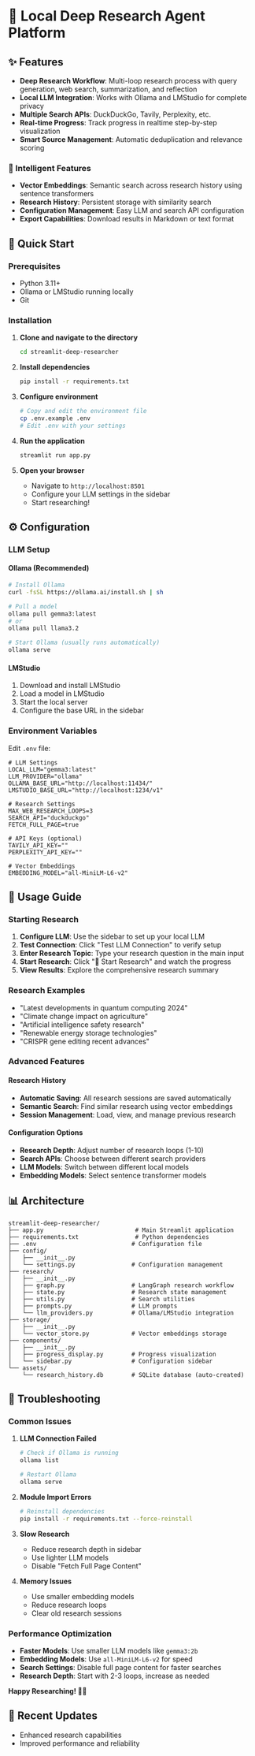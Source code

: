 # 🔬 Local Deep Research Agent Platform

## ✨ Features

- **Deep Research Workflow**: Multi-loop research process with query generation, web search, summarization, and reflection
- **Local LLM Integration**: Works with Ollama and LMStudio for complete privacy
- **Multiple Search APIs**: DuckDuckGo, Tavily, Perplexity, etc.
- **Real-time Progress**: Track progress in realtime step-by-step visualization
- **Smart Source Management**: Automatic deduplication and relevance scoring

### 🧠 Intelligent Features
- **Vector Embeddings**: Semantic search across research history using sentence transformers
- **Research History**: Persistent storage with similarity search
- **Configuration Management**: Easy LLM and search API configuration
- **Export Capabilities**: Download results in Markdown or text format

## 🚀 Quick Start

### Prerequisites

- Python 3.11+
- Ollama or LMStudio running locally
- Git

### Installation

1. **Clone and navigate to the directory**
   ```bash
   cd streamlit-deep-researcher
   ```

2. **Install dependencies**
   ```bash
   pip install -r requirements.txt
   ```

3. **Configure environment**
   ```bash
   # Copy and edit the environment file
   cp .env.example .env
   # Edit .env with your settings
   ```

4. **Run the application**
   ```bash
   streamlit run app.py
   ```

5. **Open your browser**
   - Navigate to `http://localhost:8501`
   - Configure your LLM settings in the sidebar
   - Start researching!

## ⚙️ Configuration

### LLM Setup

#### Ollama (Recommended)
```bash
# Install Ollama
curl -fsSL https://ollama.ai/install.sh | sh

# Pull a model
ollama pull gemma3:latest
# or
ollama pull llama3.2

# Start Ollama (usually runs automatically)
ollama serve
```

#### LMStudio
1. Download and install LMStudio
2. Load a model in LMStudio
3. Start the local server
4. Configure the base URL in the sidebar

### Environment Variables

Edit `.env` file:

```env
# LLM Settings
LOCAL_LLM="gemma3:latest"
LLM_PROVIDER="ollama"
OLLAMA_BASE_URL="http://localhost:11434/"
LMSTUDIO_BASE_URL="http://localhost:1234/v1"

# Research Settings
MAX_WEB_RESEARCH_LOOPS=3
SEARCH_API="duckduckgo"
FETCH_FULL_PAGE=true

# API Keys (optional)
TAVILY_API_KEY=""
PERPLEXITY_API_KEY=""

# Vector Embeddings
EMBEDDING_MODEL="all-MiniLM-L6-v2"
```

## 🎯 Usage Guide

### Starting Research

1. **Configure LLM**: Use the sidebar to set up your local LLM
2. **Test Connection**: Click "Test LLM Connection" to verify setup
3. **Enter Research Topic**: Type your research question in the main input
4. **Start Research**: Click "🚀 Start Research" and watch the progress
5. **View Results**: Explore the comprehensive research summary

### Research Examples

- "Latest developments in quantum computing 2024"
- "Climate change impact on agriculture"
- "Artificial intelligence safety research"
- "Renewable energy storage technologies"
- "CRISPR gene editing recent advances"

### Advanced Features

#### Research History
- **Automatic Saving**: All research sessions are saved automatically
- **Semantic Search**: Find similar research using vector embeddings
- **Session Management**: Load, view, and manage previous research

#### Configuration Options
- **Research Depth**: Adjust number of research loops (1-10)
- **Search APIs**: Choose between different search providers
- **LLM Models**: Switch between different local models
- **Embedding Models**: Select sentence transformer models

## 📊 Architecture

```
streamlit-deep-researcher/
├── app.py                          # Main Streamlit application
├── requirements.txt                # Python dependencies
├── .env                           # Configuration file
├── config/
│   ├── __init__.py
│   └── settings.py                # Configuration management
├── research/
│   ├── __init__.py
│   ├── graph.py                   # LangGraph research workflow
│   ├── state.py                   # Research state management
│   ├── utils.py                   # Search utilities
│   ├── prompts.py                 # LLM prompts
│   └── llm_providers.py           # Ollama/LMStudio integration
├── storage/
│   ├── __init__.py
│   └── vector_store.py            # Vector embeddings storage
├── components/
│   ├── __init__.py
│   ├── progress_display.py        # Progress visualization
│   └── sidebar.py                 # Configuration sidebar
└── assets/
    └── research_history.db        # SQLite database (auto-created)
```

## 🔧 Troubleshooting

### Common Issues

1. **LLM Connection Failed**
   ```bash
   # Check if Ollama is running
   ollama list
   
   # Restart Ollama
   ollama serve
   ```

2. **Module Import Errors**
   ```bash
   # Reinstall dependencies
   pip install -r requirements.txt --force-reinstall
   ```

3. **Slow Research**
   - Reduce research depth in sidebar
   - Use lighter LLM models
   - Disable "Fetch Full Page Content"

4. **Memory Issues**
   - Use smaller embedding models
   - Reduce research loops
   - Clear old research sessions

### Performance Optimization

- **Faster Models**: Use smaller LLM models like `gemma3:2b`
- **Embedding Models**: Use `all-MiniLM-L6-v2` for speed
- **Search Settings**: Disable full page content for faster searches
- **Research Depth**: Start with 2-3 loops, increase as needed

**Happy Researching! 🔬✨**

<!-- Updated documentation -->

<!-- Updated documentation -->

<!-- Updated documentation -->

<!-- Documentation enhanced -->

<!-- Documentation enhanced -->

<!-- Documentation enhanced -->

## 🚀 Recent Updates
- Enhanced research capabilities
- Improved performance and reliability
